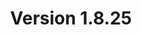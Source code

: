 ---
title: "Version 1.8.25"

version_number: "1.8.25"
version_code: "1825"
release_date: "2021-02-22"

packages:
  - type: mybb
    formats:
      - type: zip
        filesize: "2.14 MB"
        checksums:
          - type: md5
            value: 5e6e045e380f93349147df6da3c5cb8e
          - type: sha1
            value: 049d01722b62a75726136a331b40726607d2cd30
          - type: sha256
            value: b8f92bbeb052c94f2e493769106fa00f3b83eb0605b572b8005bedaa186a13fd
          - type: sha512
            value: 872ba823431e211cc4edb9a35d4073b536e5af76f52c87457d106e5fa2e587e827157ac146689ae7bd322c011c95c814122f92be74a71dd88bf544b8b5c8d9b5
        locations:
          - name: resources.mybb.com/downloads/

  - type: changed_files
    formats:
      - type: zip
        filesize: "0.02 MB"
        checksums:
          - type: md5
            value: df5832234edff77f1ff7671e1f6f73c5
          - type: sha1
            value: 48a14e1b4904a86a68c6294105eb663687a8ee82
          - type: sha256
            value: 0046e4829ef35bb85e4171c78941f5c075e0988429e64b47aa399af0259934db
          - type: sha512
            value: 201649ebbfefc115e900ba64eed02d80ec2d138db8debfd8f1018a3df4da2907e9fc3a7bd912d583f4d0220717012ff5e32fea12ea3bcf6fa4ed017ce232b674
        locations:
          - name: resources.mybb.com/downloads/

upgrade_script_required: false

resolved_security_issues:
  - description: "Nested Email MyCode Persistent XSS"
    severity: "high"
    cve_id: "CVE-2021-27279"
    cwe_id: "CWE-79"
    cwe_name: "Cross-site Scripting"
    cvss_score: "CVSS:3.1/AV:N/AC:L/PR:N/UI:R/S:U/C:H/I:H/A:H"
    reported_by:
      - name: "Igor Sak-Sakovskiy"
    
changed_files:
  - inc:
    - class_core.php
    - class_parser.php

---